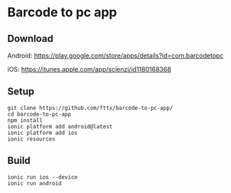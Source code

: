# Barcode to pc app

## Download
Android: https://play.google.com/store/apps/details?id=com.barcodetopc

iOS: https://itunes.apple.com/app/scienzi/id1180168368

## Setup
```
git clone https://github.com/fttx/barcode-to-pc-app/
cd barcode-to-pc-app
npm install
ionic platform add android@latest
ionic platform add ios
ionic resources
```

## Build
```
ionic run ios --device
ionic run android
```
